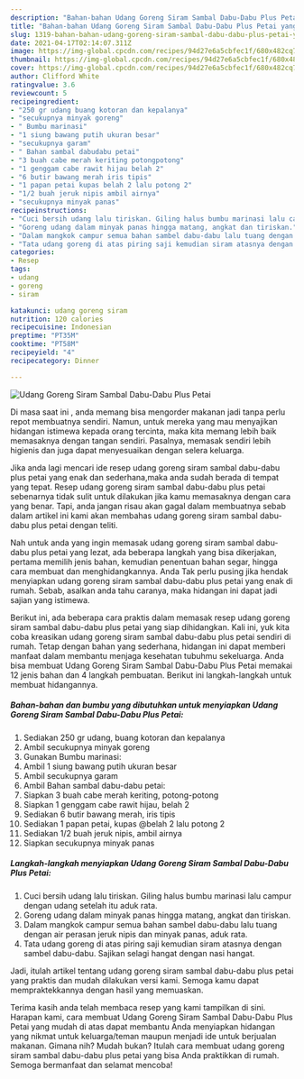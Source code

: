 ```yaml
---
description: "Bahan-bahan Udang Goreng Siram Sambal Dabu-Dabu Plus Petai yang lezat Untuk Jualan"
title: "Bahan-bahan Udang Goreng Siram Sambal Dabu-Dabu Plus Petai yang lezat Untuk Jualan"
slug: 1319-bahan-bahan-udang-goreng-siram-sambal-dabu-dabu-plus-petai-yang-lezat-untuk-jualan
date: 2021-04-17T02:14:07.311Z
image: https://img-global.cpcdn.com/recipes/94d27e6a5cbfec1f/680x482cq70/udang-goreng-siram-sambal-dabu-dabu-plus-petai-foto-resep-utama.jpg
thumbnail: https://img-global.cpcdn.com/recipes/94d27e6a5cbfec1f/680x482cq70/udang-goreng-siram-sambal-dabu-dabu-plus-petai-foto-resep-utama.jpg
cover: https://img-global.cpcdn.com/recipes/94d27e6a5cbfec1f/680x482cq70/udang-goreng-siram-sambal-dabu-dabu-plus-petai-foto-resep-utama.jpg
author: Clifford White
ratingvalue: 3.6
reviewcount: 5
recipeingredient:
- "250 gr udang buang kotoran dan kepalanya"
- "secukupnya minyak goreng"
- " Bumbu marinasi"
- "1 siung bawang putih ukuran besar"
- "secukupnya garam"
- " Bahan sambal dabudabu petai"
- "3 buah cabe merah keriting potongpotong"
- "1 genggam cabe rawit hijau belah 2"
- "6 butir bawang merah iris tipis"
- "1 papan petai kupas belah 2 lalu potong 2"
- "1/2 buah jeruk nipis ambil airnya"
- "secukupnya minyak panas"
recipeinstructions:
- "Cuci bersih udang lalu tiriskan. Giling halus bumbu marinasi lalu campur dengan udang setelah itu aduk rata."
- "Goreng udang dalam minyak panas hingga matang, angkat dan tiriskan."
- "Dalam mangkok campur semua bahan sambel dabu-dabu lalu tuang dengan air perasan jeruk nipis dan minyak panas, aduk rata."
- "Tata udang goreng di atas piring saji kemudian siram atasnya dengan sambel dabu-dabu. Sajikan selagi hangat dengan nasi hangat."
categories:
- Resep
tags:
- udang
- goreng
- siram

katakunci: udang goreng siram 
nutrition: 120 calories
recipecuisine: Indonesian
preptime: "PT35M"
cooktime: "PT58M"
recipeyield: "4"
recipecategory: Dinner

---
```



![Udang Goreng Siram Sambal Dabu-Dabu Plus Petai](https://img-global.cpcdn.com/recipes/94d27e6a5cbfec1f/680x482cq70/udang-goreng-siram-sambal-dabu-dabu-plus-petai-foto-resep-utama.jpg)

Di masa  saat ini , anda memang bisa mengorder makanan jadi tanpa perlu repot membuatnya sendiri. Namun, untuk mereka yang mau menyajikan hidangan istimewa kepada orang tercinta, maka kita memang lebih baik memasaknya dengan tangan sendiri. Pasalnya, memasak sendiri lebih higienis dan juga dapat menyesuaikan dengan selera keluarga.

Jika anda lagi mencari ide resep udang goreng siram sambal dabu-dabu plus petai yang enak dan sederhana,maka anda sudah berada di tempat yang tepat. Resep udang goreng siram sambal dabu-dabu plus petai  sebenarnya tidak sulit untuk dilakukan jika kamu memasaknya dengan cara yang benar. Tapi, anda jangan risau akan gagal dalam membuatnya 
sebab dalam artikel ini kami akan membahas udang goreng siram sambal dabu-dabu plus petai dengan teliti.  



Nah untuk anda yang ingin memasak udang goreng siram sambal dabu-dabu plus petai yang lezat, ada beberapa langkah yang bisa dikerjakan, pertama memilih jenis bahan, kemudian penentuan bahan segar, hingga cara membuat dan menghidangkannya. Anda Tak perlu pusing jika hendak menyiapkan udang goreng siram sambal dabu-dabu plus petai yang enak di rumah. Sebab, asalkan anda  tahu caranya, maka hidangan ini dapat jadi sajian yang istimewa.

Berikut ini, ada beberapa cara praktis  dalam memasak resep udang goreng siram sambal dabu-dabu plus petai yang siap dihidangkan. Kali ini, yuk kita coba kreasikan udang goreng siram sambal dabu-dabu plus petai sendiri di rumah. Tetap dengan bahan yang sederhana, hidangan ini dapat memberi manfaat dalam membantu menjaga kesehatan tubuhmu sekeluarga. Anda bisa membuat Udang Goreng Siram Sambal Dabu-Dabu Plus Petai memakai 12 jenis bahan dan 4 langkah pembuatan. Berikut ini langkah-langkah untuk membuat hidangannya.

<!--inarticleads1-->

##### Bahan-bahan dan bumbu yang dibutuhkan untuk menyiapkan Udang Goreng Siram Sambal Dabu-Dabu Plus Petai:

1. Sediakan 250 gr udang, buang kotoran dan kepalanya
1. Ambil secukupnya minyak goreng
1. Gunakan  Bumbu marinasi:
1. Ambil 1 siung bawang putih ukuran besar
1. Ambil secukupnya garam
1. Ambil  Bahan sambal dabu-dabu petai:
1. Siapkan 3 buah cabe merah keriting, potong-potong
1. Siapkan 1 genggam cabe rawit hijau, belah 2
1. Sediakan 6 butir bawang merah, iris tipis
1. Sediakan 1 papan petai, kupas @belah 2 lalu potong 2
1. Sediakan 1/2 buah jeruk nipis, ambil airnya
1. Siapkan secukupnya minyak panas




<!--inarticleads2-->

##### Langkah-langkah menyiapkan Udang Goreng Siram Sambal Dabu-Dabu Plus Petai:

1. Cuci bersih udang lalu tiriskan. Giling halus bumbu marinasi lalu campur dengan udang setelah itu aduk rata.
1. Goreng udang dalam minyak panas hingga matang, angkat dan tiriskan.
1. Dalam mangkok campur semua bahan sambel dabu-dabu lalu tuang dengan air perasan jeruk nipis dan minyak panas, aduk rata.
1. Tata udang goreng di atas piring saji kemudian siram atasnya dengan sambel dabu-dabu. Sajikan selagi hangat dengan nasi hangat.




Jadi, itulah artikel tentang  udang goreng siram sambal dabu-dabu plus petai  yang praktis dan mudah dilakukan versi kami. Semoga kamu dapat mempraktekkannya dengan hasil yang memuaskan. 

Terima kasih anda telah membaca resep yang kami tampilkan di sini. Harapan kami, cara membuat  Udang Goreng Siram Sambal Dabu-Dabu Plus Petai yang mudah di atas dapat membantu Anda menyiapkan hidangan yang nikmat untuk keluarga/teman maupun menjadi ide untuk berjualan makanan. Gimana nih? Mudah bukan? Itulah cara membuat udang goreng siram sambal dabu-dabu plus petai yang bisa Anda praktikkan di rumah. Semoga bermanfaat dan selamat mencoba!

